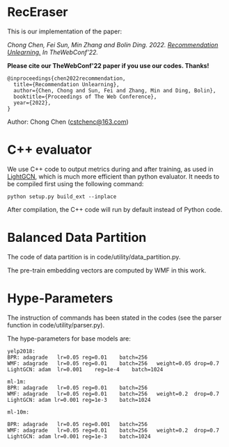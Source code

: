 # RecEraser

This is our implementation of the paper:

*Chong Chen, Fei Sun, Min Zhang and Bolin Ding. 2022. [Recommendation Unlearning.](https://arxiv.org/pdf/2201.06820.pdf)
In TheWebConf'22.*

**Please cite our TheWebConf'22 paper if you use our codes. Thanks!**

```
@inproceedings{chen2022recommendation,
  title={Recommendation Unlearning},
  author={Chen, Chong and Sun, Fei and Zhang, Min and Ding, Bolin},
  booktitle={Proceedings of The Web Conference},
  year={2022},
}
```

Author: Chong Chen (cstchenc@163.com)

# C++ evaluator

We use C++ code to output metrics during and after training, as used in [LightGCN](https://github.com/kuandeng/LightGCN), which is much more efficient than python evaluator. It needs to be compiled first using the following command:
```
python setup.py build_ext --inplace
```
After compilation, the C++ code will run by default instead of Python code.

# Balanced Data Partition

The code of data partition is in code/utility/data_partition.py.

The pre-train embedding vectors are computed by WMF in this work.

# Hype-Parameters

The instruction of commands has been stated in the codes (see the parser function in code/utility/parser.py).

The hype-parameters for base models are:

```
yelp2018:
BPR: adagrade	lr=0.05	reg=0.01	batch=256
WMF: adagrade	lr=0.05	reg=0.01	batch=256	weight=0.05	drop=0.7
LightGCN: adam	lr=0.001	reg=1e-4	batch=1024

ml-1m:
BPR: adagrade	lr=0.05	reg=0.01	batch=256
WMF: adagrade	lr=0.05	reg=0.01	batch=256	weight=0.2	drop=0.7
LightGCN: adam lr=0.001	reg=1e-3	batch=1024

ml-10m:

BPR: adagrade	lr=0.05	reg=0.001	batch=256
WMF: adagrade	lr=0.05	reg=0.01	batch=256	weight=0.2	drop=0.7
LightGCN: adam lr=0.001	reg=1e-3	batch=1024
```
